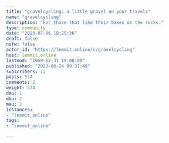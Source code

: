 ```yaml
---
title: "gravelcycling: a little gravel on your travels" 
name: "gravelcycling"
description: "For those that like their bikes on the rocks."
type: community
date: "2023-07-06 18:29:36"
draft: false
nsfw: false
actor_id: "https://lemmit.online/c/gravelcycling"
host: lemmit.online
lastmod: "1969-12-31 19:00:00"
published: "2023-06-24 09:37:49"
subscribers: 12
posts: 534
comments: 2
weight: 534
dau: 1
wau: 2
mau: 2
instances:
- "lemmit_online"
tags: 
- "lemmit_online"

---
```

